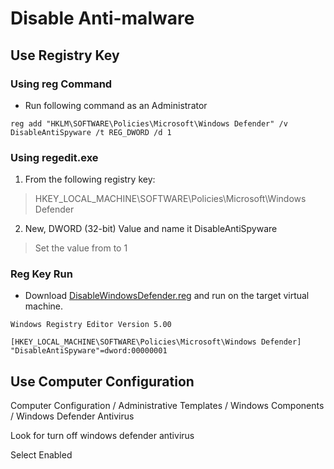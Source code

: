 # Disable Anti-malware

## Use Registry Key

### Using reg Command
* Run following command as an Administrator

```
reg add "HKLM\SOFTWARE\Policies\Microsoft\Windows Defender" /v DisableAntiSpyware /t REG_DWORD /d 1
```

### Using regedit.exe

1. From the following registry key:

> HKEY_LOCAL_MACHINE\SOFTWARE\Policies\Microsoft\Windows Defender

2. New,  DWORD (32-bit) Value and name it DisableAntiSpyware

> Set the value from to 1


### Reg Key Run

* Download [DisableWindowsDefender.reg](WindowsDefender/DisableWindowsDefender.reg) and run on the target virtual machine.

```
Windows Registry Editor Version 5.00

[HKEY_LOCAL_MACHINE\SOFTWARE\Policies\Microsoft\Windows Defender]
"DisableAntiSpyware"=dword:00000001
```

## Use Computer Configuration

Computer Configuration / Administrative Templates / Windows Components / Windows Defender Antivirus

Look for turn off windows defender antivirus 

Select Enabled 

